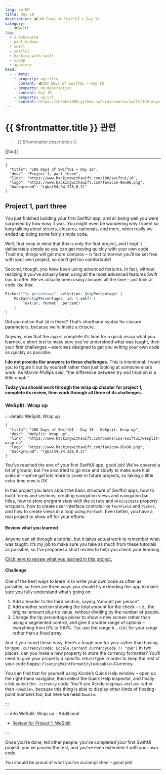 ```yaml
---
lang: ko-KR
title: Day 18
description: 🕊️100 Days of SwiftUI > Day 18
category:
  - 🕊️Swift
tag: 
  - crashcourse
  - paul-hudson
  - swift
  - swiftui
  - hacking-with-swift
  - xcode
  - appstore
head:
  - - meta:
    - property: og:title
      content: 🕊️100 Days of SwiftUI > Day 18
    - property: og:description
      content: Day 18
    - property: og:url
      content: https://chanhi2000.github.io/crashcourse/swift/100-days-of-swiftui/18.html
---
```


# {{ $frontmatter.title }} 관련

> {{ $frontmatter.description }}

[[toc]]

---

```component VPCard
{
  "title": "100 Days of SwiftUI – Day 18",
  "desc": "Project 1, part three",
  "link": "https://www.hackingwithswift.com/100/swiftui/18",
  "logo": "https://www.hackingwithswift.com/favicon-96x96.png",
  "background": "rgba(54,94,226,0.2)"
}
```

## Project 1, part three

You just finished building your first SwiftUI app, and all being well you were surprised by how easy it was. You might even be wondering why I spent so long talking about structs, closures, optionals, and more, when really we ended up doing some fairly simple code.

Well, first keep in mind that this is only the first project, and I kept it deliberately simple so you can get moving quickly with your own code. Trust me, things will get more complex – in fact tomorrow you’ll be set free with your own project, so don’t get too comfortable!

Second, though, you _have_ been using advanced features. In fact, without realizing it you’ve actually been using all the most advanced features Swift has to offer. We’ve actually been using closures all the time – just look at code like this:

```swift
Picker("Tip percentage", selection: $tipPercentage) {
    ForEach(tipPercentages, id: \.self) {
        Text($0, format: .percent)
    }
}
```

Did you notice that `$0` in there? That’s shorthand syntax for closure parameters, because we’re inside a closure.

Anyway, now that the app is complete it’s time for a quick recap what you learned, a short test to make sure you’ve understood what was taught, then your first challenges – exercises designed to get you writing your own code as quickly as possible.

__I do not provide the answers to these challenges.__ This is intentional: I want you to figure it out by yourself rather than just looking at someone else’s work. As Marvin Phillips said, “the difference between try and triumph is a little umph.”

__Today you should work through the wrap up chapter for project 1, complete its review, then work through all three of its challenges.__

### WeSplit: Wrap up

::: details WeSplit: Wrap up

```component VPCard
{
  "title": "100 Days of SwiftUI - Day 18 - WeSplit: Wrap up",
  "desc": "WeSplit: Wrap up",
  "link": "https://www.hackingwithswift.com/books/ios-swiftui/wesplit-wrap-up",
  "logo": "https://www.hackingwithswift.com/favicon-96x96.png",
  "background": "rgba(54,94,226,0.2)"
}
```

You’ve reached the end of your first SwiftUI app: good job! We’ve covered a lot of ground, but I’ve also tried to go nice and slowly to make sure it all sinks in – we’ve got lots more to cover in future projects, so taking a little extra time now is OK.

In this project you learn about the basic structure of SwiftUI apps, how to build forms and sections, creating navigation views and navigation bar titles, how to store program state with the `@State` and `@FocusState` property wrappers, how to create user interface controls like `TextField` and `Picker`, and how to create views in a loop using `ForEach`. Even better, you have a real project to show off for your efforts.

#### Review what you learned

Anyone can sit through a tutorial, but it takes actual work to remember what was taught. It’s my job to make sure you take as much from these tutorials as possible, so I’ve prepared a short review to help you check your learning.

[Click here to review what you learned in this project.][wesplit]

#### Challenge

One of the best ways to learn is to write your own code as often as possible, so here are three ways you should try extending this app to make sure you fully understand what’s going on:

1. Add a header to the third section, saying “Amount per person”
2. Add another section showing the total amount for the check – i.e., the original amount plus tip value, without dividing by the number of people.
3. Change the tip percentage picker to show a new screen rather than using a segmented control, and give it a wider range of options – everything from 0% to 100%. Tip: use the range `0..<101` for your range rather than a fixed array.

And if you found those easy, here’s a tough one for you: rather than having to type `.currency(code: Locale.current.currencyCode ?? "USD")` in two places, can you make a new property to store the currency formatter? You’ll need to give your property a specific return type in order to keep the rest of your code happy: `FloatingPointFormatStyle<Double>`.Currency.

You can find that for yourself using Xcode’s Quick Help window – open up the right-hand navigator, then select the Quick Help inspector, and finally click select the `.currency` code. You’ll see Xcode displays `<Value>` rather than `<Double>`, because this thing is able to display other kinds of floating-point numbers too, but here we need `Double`.

:::

::: info WeSplit: Wrap up - Additional

- [Review for Project 1: WeSplit][wesplit]

:::

Once you’re done, tell other people: you’ve completed your first SwiftUI project, you’ve passed the test, and you’ve even extended it with your own code.

You should be proud of what you’ve accomplished – good job!

---

<TagLinks />

[wesplit]: https://www.hackingwithswift.com/review/ios-swiftui/wesplit